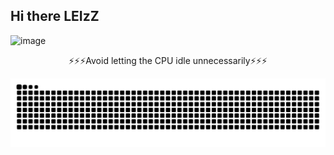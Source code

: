 ## Hi there LEIzZ
![image](https://github.com/user-attachments/assets/93f50043-52cf-4f69-86b5-f2616822a5a4)

<div align="center">
    ⚡️⚡️⚡️Avoid letting the CPU idle unnecessarily⚡️⚡️⚡️
</div>

![亮色](https://raw.githubusercontent.com/IAMLEIzZ/IAMLEIzZ/output/github-contribution-grid-snake.svg)
